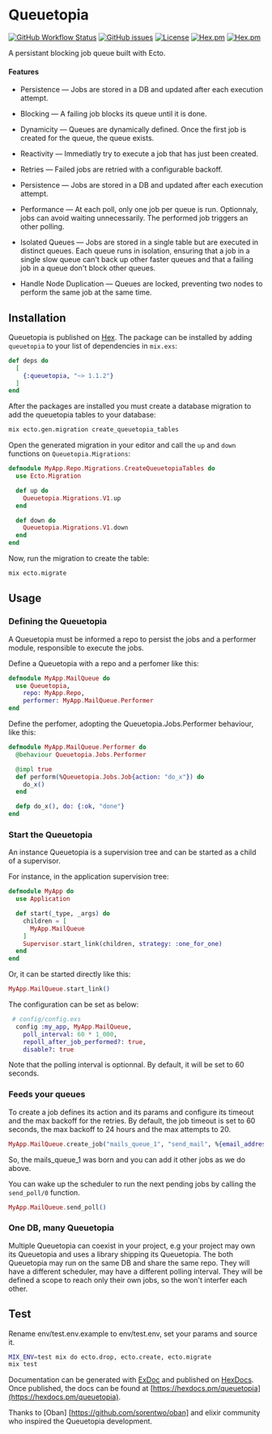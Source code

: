 # Queuetopia

[![GitHub Workflow Status](https://img.shields.io/github/workflow/status/annatel/queuetopia/CI?cacheSeconds=3600&style=flat-square)](https://github.com/annatel/queuetopia/actions) [![GitHub issues](https://img.shields.io/github/issues-raw/annatel/queuetopia?style=flat-square&cacheSeconds=3600)](https://github.com/annatel/queuetopia/issues) [![License](https://img.shields.io/badge/license-MIT-brightgreen.svg?cacheSeconds=3600?style=flat-square)](http://opensource.org/licenses/MIT) [![Hex.pm](https://img.shields.io/hexpm/v/queuetopia?style=flat-square)](https://hex.pm/packages/queuetopia) [![Hex.pm](https://img.shields.io/hexpm/dt/queuetopia?style=flat-square)](https://hex.pm/packages/queuetopia)

A persistant blocking job queue built with Ecto.

#### Features

- Persistence — Jobs are stored in a DB and updated after each execution attempt.

- Blocking — A failing job blocks its queue until it is done.

- Dynamicity — Queues are dynamically defined. Once the first job is created
  for the queue, the queue exists.

- Reactivity — Immediatly try to execute a job that has just been created.

- Retries — Failed jobs are retried with a configurable backoff.

- Persistence — Jobs are stored in a DB and updated after each execution attempt.

- Performance — At each poll, only one job per queue is run. Optionnaly, jobs can
  avoid waiting unnecessarily. The performed job triggers an other polling.

- Isolated Queues — Jobs are stored in a single table but are executed in
  distinct queues. Each queue runs in isolation, ensuring that a job in a single
  slow queue can't back up other faster queues and that a failing job in a queue
  don't block other queues.

- Handle Node Duplication — Queues are locked, preventing two nodes to perform
  the same job at the same time.

## Installation

Queuetopia is published on [Hex](https://hex.pm/packages/queuetopia).
The package can be installed by adding `queuetopia` to your list of dependencies in `mix.exs`:

```elixir
def deps do
  [
    {:queuetopia, "~> 1.1.2"}
  ]
end
```

After the packages are installed you must create a database migration to
add the queuetopia tables to your database:

```bash
mix ecto.gen.migration create_queuetopia_tables
```

Open the generated migration in your editor and call the `up` and `down`
functions on `Queuetopia.Migrations`:

```elixir
defmodule MyApp.Repo.Migrations.CreateQueuetopiaTables do
  use Ecto.Migration

  def up do
    Queuetopia.Migrations.V1.up
  end

  def down do
    Queuetopia.Migrations.V1.down
  end
end
```

Now, run the migration to create the table:

```sh
mix ecto.migrate
```

## Usage

### Defining the Queuetopia

A Queuetopia must be informed a repo to persist the jobs and a performer module,
responsible to execute the jobs.

Define a Queuetopia with a repo and a perfomer like this:

```elixir
defmodule MyApp.MailQueue do
  use Queuetopia,
    repo: MyApp.Repo,
    performer: MyApp.MailQueue.Performer
end
```

Define the perfomer, adopting the Queuetopia.Jobs.Performer behaviour, like this:

```elixir
defmodule MyApp.MailQueue.Performer do
  @behaviour Queuetopia.Jobs.Performer

  @impl true
  def perform(%Queuetopia.Jobs.Job{action: "do_x"}) do
    do_x()
  end

  defp do_x(), do: {:ok, "done"}
end
```

### Start the Queuetopia

An instance Queuetopia is a supervision tree and can be started as a child of a supervisor.

For instance, in the application supervision tree:

```elixir
defmodule MyApp do
  use Application

  def start(_type, _args) do
    children = [
      MyApp.MailQueue
    ]
    Supervisor.start_link(children, strategy: :one_for_one)
  end
end
```

Or, it can be started directly like this:

```elixir
MyApp.MailQueue.start_link()
```

The configuration can be set as below:

```elixir
 # config/config.exs
  config :my_app, MyApp.MailQueue,
    poll_interval: 60 * 1_000,
    repoll_after_job_performed?: true,
    disable?: true

```

Note that the polling interval is optionnal.
By default, it will be set to 60 seconds.


### Feeds your queues

To create a job defines its action and its params and configure its timeout and the max backoff for the retries.
By default, the job timeout is set to 60 seconds, the max backoff to 24 hours and the max attempts to 20.


```elixir
MyApp.MailQueue.create_job("mails_queue_1", "send_mail", %{email_address: "toto@mail.com", body: "Welcome"}, [timeout: 1_000, max_backoff: 60_000])
```

So, the mails_queue_1 was born and you can add it other jobs as we do above.

You can wake up the scheduler to run the next pending jobs by calling the `send_poll/0` function.

```elixir
MyApp.MailQueue.send_poll()
```

### One DB, many Queuetopia

Multiple Queuetopia can coexist in your project, e.g your project may own its Queuetopia and uses a library
shipping its Queuetopia. The both Queuetopia may run on the same DB and share the same repo. They will have a different scheduler,
may have a different polling interval. They will be defined a scope to reach only their own jobs,
so the won't interfer each other.


## Test

Rename env/test.env.example to env/test.env, set your params and source it.

```sh
MIX_ENV=test mix do ecto.drop, ecto.create, ecto.migrate
mix test
```

Documentation can be generated with [ExDoc](https://github.com/elixir-lang/ex_doc)
and published on [HexDocs](https://hexdocs.pm). Once published, the docs can
be found at [https://hexdocs.pm/queuetopia](https://hexdocs.pm/queuetopia).

Thanks to [Oban] [https://github.com/sorentwo/oban] and elixir community who inspired the Queuetopia development.

